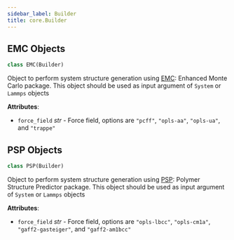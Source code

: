 ```yaml
---
sidebar_label: Builder
title: core.Builder
---
```


## EMC Objects

```python
class EMC(Builder)
```

Object to perform system structure generation using
[EMC](http://montecarlo.sourceforge.net/): Enhanced Monte Carlo package.
This object should be used as input argument of `System` or `Lammps`
objects

**Attributes**:

- `force_field` _str_ - Force field, options are `"pcff"`, `"opls-aa"`,
  `"opls-ua"`, and `"trappe"`

## PSP Objects

```python
class PSP(Builder)
```

Object to perform system structure generation using
[PSP](https://github.com/Ramprasad-Group/PSP): Polymer Structure Predictor
package. This object should be used as input argument of `System` or
`Lammps` objects

**Attributes**:

- `force_field` _str_ - Force field, options are `"opls-lbcc"`,
  `"opls-cm1a"`, `"gaff2-gasteiger"`, and `"gaff2-am1bcc"`

